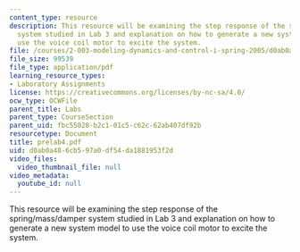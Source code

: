 ```yaml
---
content_type: resource
description: This resource will be examining the step response of the spring/mass/damper
  system studied in Lab 3 and explanation on how to generate a new system model to
  use the voice coil motor to excite the system.
file: /courses/2-003-modeling-dynamics-and-control-i-spring-2005/d0ab0a486cb597a0df54da1881953f2d_prelab4.pdf
file_size: 99539
file_type: application/pdf
learning_resource_types:
- Laboratory Assignments
license: https://creativecommons.org/licenses/by-nc-sa/4.0/
ocw_type: OCWFile
parent_title: Labs
parent_type: CourseSection
parent_uid: fbc55028-b2c1-01c5-c62c-62ab407df92b
resourcetype: Document
title: prelab4.pdf
uid: d0ab0a48-6cb5-97a0-df54-da1881953f2d
video_files:
  video_thumbnail_file: null
video_metadata:
  youtube_id: null
---
```

This resource will be examining the step response of the spring/mass/damper system studied in Lab 3 and explanation on how to generate a new system model to use the voice coil motor to excite the system.